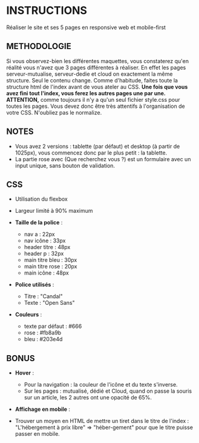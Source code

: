 # INSTRUCTIONS
Réaliser le site et ses 5 pages en responsive web et mobile-first

## METHODOLOGIE
Si vous observez-bien les différentes maquettes, vous constaterez qu'en réalité vous n'avez que 3 pages différentes à réaliser.
En effet les pages serveur-mutualise, serveur-dedie et cloud on exactement la même structure. Seul le contenu change.
Comme d'habitude, faites toute la structure html de l'index avant de vous ateler au CSS. **Une fois que vous avez fini tout l'index, vous ferez les autres pages une par une.**
**ATTENTION,** comme toujours il n'y a qu'un seul fichier style.css pour toutes les pages. Vous devez donc être très attentifs à l'organisation de votre CSS.
N'oubliez pas le normalize.

## NOTES
- Vous avez 2 versions : tablette (par défaut) et desktop (à partir de 1025px), vous commencez donc par le plus petit : la tablette.
- La partie rose avec (Que recherchez vous ?) est un formulaire avec un input unique, sans bouton de validation. 


## CSS
- Utilisation du flexbox
- Largeur limité à 90% maximum

- **Taille de la police** :
    - nav a : 22px
    - nav icône : 33px 
    - header titre : 48px
    - header p : 32px
    - main titre bleu : 30px
    - main titre rose : 20px
    - main icône : 48px

- **Police utilisés** :
    - Titre : "Candal"
    - Texte : "Open Sans"


- **Couleurs** :
    - texte par défaut : #666
    - rose : #fb8a9b
    - bleu : #203e4d




## BONUS
- **Hover** :
    - Pour la navigation : la couleur de l'icône et du texte s'inverse.
    - Sur les pages : mutualisé, dédié et Cloud, quand on passe la souris sur un article, les 2 autres ont une opacité de 65%.


- **Affichage en mobile** :
- Trouver un moyen en HTML de mettre un tiret dans le titre de l'index : "L'héber­gement à prix libre" => "héber­-gement" pour que le titre puisse passer en mobile.
